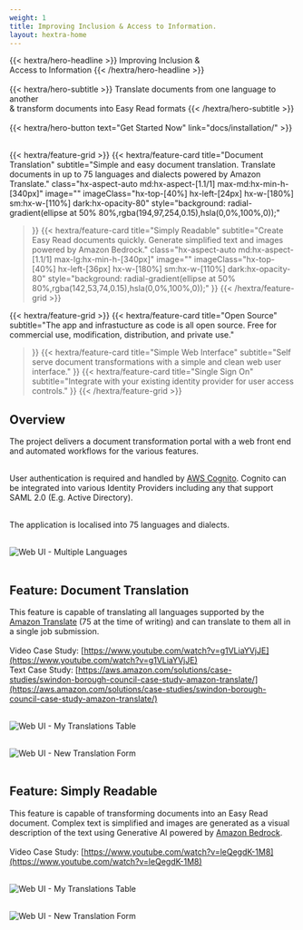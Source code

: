 ```yaml
---
weight: 1
title: Improving Inclusion & Access to Information.
layout: hextra-home
---
```


<div class="hx-mt-6 hx-mb-6">
{{< hextra/hero-headline >}}
  Improving Inclusion &&nbsp;<br class="sm:hx-block hx-hidden" />Access to Information
{{< /hextra/hero-headline >}}
</div>
&nbsp;

<div class="hx-mb-12">
{{< hextra/hero-subtitle >}}
  Translate documents from one language to another&nbsp;<br class="sm:hx-block hx-hidden" />& transform documents into Easy Read formats
{{< /hextra/hero-subtitle >}}
</div>
&nbsp;

<div class="hx-mb-6">
{{< hextra/hero-button text="Get Started Now" link="docs/installation/" >}}
</div>
&nbsp;

{{< hextra/feature-grid >}}
  {{< hextra/feature-card
    title="Document Translation"
    subtitle="Simple and easy document translation. Translate documents in up to 75 languages and dialects powered by Amazon Translate."
    class="hx-aspect-auto md:hx-aspect-[1.1/1] max-md:hx-min-h-[340px]"
    image=""
    imageClass="hx-top-[40%] hx-left-[24px] hx-w-[180%] sm:hx-w-[110%] dark:hx-opacity-80"
    style="background: radial-gradient(ellipse at 50% 80%,rgba(194,97,254,0.15),hsla(0,0%,100%,0));"
  >}}
  {{< hextra/feature-card
    title="Simply Readable"
    subtitle="Create Easy Read documents quickly. Generate simplified text and images powered by Amazon Bedrock."
    class="hx-aspect-auto md:hx-aspect-[1.1/1] max-lg:hx-min-h-[340px]"
    image=""
    imageClass="hx-top-[40%] hx-left-[36px] hx-w-[180%] sm:hx-w-[110%] dark:hx-opacity-80"
    style="background: radial-gradient(ellipse at 50% 80%,rgba(142,53,74,0.15),hsla(0,0%,100%,0));"
  >}}
{{< /hextra/feature-grid >}}
&nbsp;

{{< hextra/feature-grid >}}
  {{< hextra/feature-card
    title="Open Source"
    subtitle="The app and infrastucture as code is all open source. Free for commercial use, modification, distribution, and private use."
  >}}
  {{< hextra/feature-card
    title="Simple Web Interface"
    subtitle="Self serve document transformations with a simple and clean web user interface."
  >}}
  {{< hextra/feature-card
    title="Single Sign On"
    subtitle="Integrate with your existing identity provider for user access controls."
  >}}
{{< /hextra/feature-grid >}}
&nbsp;

## **Overview**
The project delivers a document transformation portal with a web front end and automated workflows for the various features.
<br/><br/>

User authentication is required and handled by [AWS Cognito](https://aws.amazon.com/cognito/). Cognito can be integrated into various Identity Providers including any that support SAML 2.0 (E.g. Active Directory).
<br/><br/>

The application is localised into 75 languages and dialects.
<br/><br/>

![Web UI - Multiple Languages](/img/client_multi_lang.png)
<br/><br/>

## **Feature: Document Translation**
This feature is capable of translating all languages supported by the [Amazon Translate](https://aws.amazon.com/translate/) (75 at the time of writing) and can translate to them all in a single job submission.
<br/><br/>
Video Case Study: [https://www.youtube.com/watch?v=g1VLiaYVjJE](https://www.youtube.com/watch?v=g1VLiaYVjJE)<br/>
Text Case Study: [https://aws.amazon.com/solutions/case-studies/swindon-borough-council-case-study-amazon-translate/](https://aws.amazon.com/solutions/case-studies/swindon-borough-council-case-study-amazon-translate/)
<br/><br/>

![Web UI - My Translations Table](/img/client_translation_history.png)
<br/><br/>

![Web UI - New Translation Form](/img/client_translation_create.png)
<br/><br/>

## **Feature: Simply Readable**
This feature is capable of transforming documents into an Easy Read document. Complex text is simplified and images are generated as a visual description of the text using Generative AI powered by [Amazon Bedrock](https://aws.amazon.com/bedrock/).
<br/><br/>
Video Case Study: [https://www.youtube.com/watch?v=leQegdK-1M8](https://www.youtube.com/watch?v=leQegdK-1M8)
<br/><br/>

![Web UI - My Translations Table](/img/client_readable_history.png)
<br/><br/>

![Web UI - New Translation Form](/img/client_readable_create.png)
<br/><br/>

